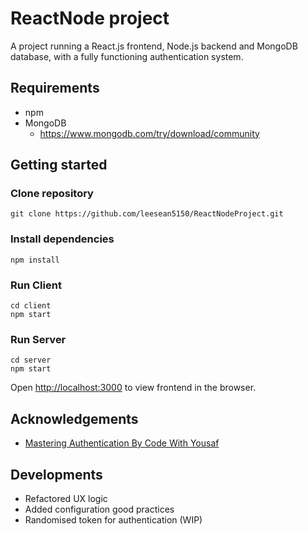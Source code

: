 # ReactNode project
A project running a React.js frontend, Node.js backend and MongoDB database, with a fully functioning authentication system.

## Requirements
- npm
- MongoDB
    - https://www.mongodb.com/try/download/community

## Getting started

### Clone repository

```shell
git clone https://github.com/leesean5150/ReactNodeProject.git
```

### Install dependencies

```shell
npm install
```

### Run Client

```shell
cd client
npm start
```

### Run Server

```shell
cd server
npm start
```

Open [http://localhost:3000](http://localhost:3000) to view frontend in the browser.


## Acknowledgements

 - [Mastering Authentication By Code With Yousaf](https://www.youtube.com/watch?v=a0OteSViYpg&t=5s)

## Developments
- Refactored UX logic
- Added configuration good practices
- Randomised token for authentication (WIP)